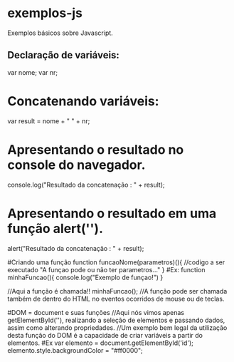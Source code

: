 # exemplos-js
Exemplos básicos sobre Javascript.

## Declaração de variáveis:
var nome;
var nr;

# Concatenando variáveis:
var result = nome + " " + nr;

# Apresentando o resultado no console do navegador.
console.log("Resultado da concatenação : " + result);

# Apresentando o resultado em uma função alert('').
alert("Resultado da concatenação : " + result);

#Criando uma função
function funcaoNome(parametros)(){
  //codigo a ser executado
  "A funçao pode ou não ter parametros..."
}
#Ex:
function minhaFuncao(){
  console.log("Exemplo de funçao!")
}

//Aqui a função é chamada!!
minhaFuncao();
//A função pode ser chamada também de dentro do HTML no eventos ocorridos de mouse ou de teclas.

#DOM = document e suas funções
//Aqui nós vimos apenas getElementById(''), realizando a seleção de elementos e passando dados, assim como alterando propriedades.
//Um exemplo bem legal da utilização desta função do DOM é a capacidade de criar variáveis a partir do elementos.
#Ex
var elemento = document.getElementById('id');
elemento.style.backgroundColor = "#ff0000";
